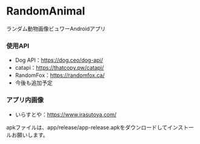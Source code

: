 # RandomAnimal
ランダム動物画像ビュワーAndroidアプリ

### 使用API

* Dog API：https://dog.ceo/dog-api/  
* catapi：https://thatcopy.pw/catapi/  
* RandomFox：https://randomfox.ca/  
* 今後も追加予定

### アプリ内画像

* いらすとや：https://www.irasutoya.com/

apkファイルは、app/release/app-release.apkをダウンロードしてインストールお願いします。
